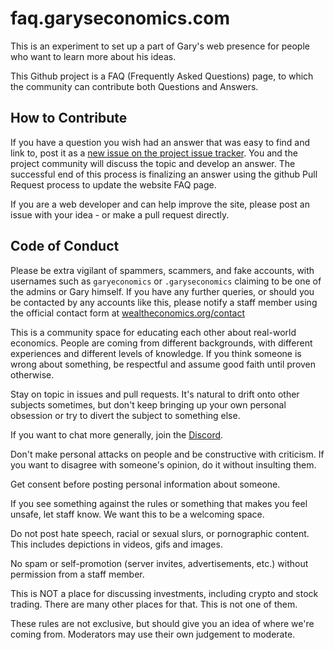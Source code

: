 # faq.garyseconomics.com

This is an experiment to set up a part of Gary's web presence for people who want to learn more about his ideas.

This Github project is a FAQ (Frequently Asked Questions) page, to which the community can contribute both Questions and Answers.

## How to Contribute

If you have a question you wish had an answer that was easy to find and link to, post it as a [new issue on the project issue tracker](https://github.com/garyseconomics/faq/issues/new).
You and the project community will discuss the topic and develop an answer.
The successful end of this process is finalizing an answer using the github Pull Request process to update the website FAQ page.

If you are a web developer and can help improve the site, please post an issue with your idea - or make a pull request directly.

## Code of Conduct

Please be extra vigilant of spammers, scammers, and fake accounts, with usernames such as `garyeconomics` or `.garyseconomics` claiming to be one of the admins or Gary himself.
If you have any further queries, or should you be contacted by any accounts like this, please notify a staff member using the official contact form at [wealtheconomics.org/contact](https://www.wealtheconomics.org/contact)

This is a community space for educating each other about real-world economics.
People are coming from different backgrounds, with different experiences and different levels of knowledge.
If you think someone is wrong about something, be respectful and assume good faith until proven otherwise.

Stay on topic in issues and pull requests.
It's natural to drift onto other subjects sometimes, but don't keep bringing up your own personal obsession or try to divert the subject to something else.

If you want to chat more generally, join the [Discord](https://discord.gg/vqME6WsPd7).

Don't make personal attacks on people and be constructive with criticism.
If you want to disagree with someone's opinion, do it without insulting them.

Get consent before posting personal information about someone.

If you see something against the rules or something that makes you feel unsafe, let staff know.
We want this to be a welcoming space.

Do not post hate speech, racial or sexual slurs, or pornographic content.
This includes depictions in videos, gifs and images.

No spam or self-promotion (server invites, advertisements, etc.) without permission from a staff member.

This is NOT a place for discussing investments, including crypto and stock trading.
There are many other places for that.
This is not one of them.

These rules are not exclusive, but should give you an idea of where we're coming from.
Moderators may use their own judgement to moderate.
